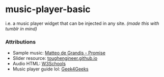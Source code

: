 # music-player-basic
i.e. a music player widget that can be injected in any site. *(made this with tumblr in mind)*

### Attributions
- Sample music: [Matteo de Grandis - Promise](https://youtu.be/htZccp6LFMs?si=n3RHTCpPOGw3hKd-)
- Slider resource: [toughengineer.github.io](https://toughengineer.github.io/demo/slider-styler/slider-styler.html)
- Audio HTML: [W3Schools](https://www.w3schools.com/jsref/dom_obj_audio.asp)
- Music player guide lol: [Geek4Geeks](https://www.geeksforgeeks.org/javascript/create-a-music-player-using-javascript/)